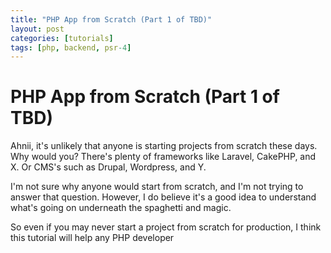 ```yaml
---
title: "PHP App from Scratch (Part 1 of TBD)"
layout: post
categories: [tutorials]
tags: [php, backend, psr-4]
---
```


# PHP App from Scratch (Part 1 of TBD)

Ahnii, it's unlikely that anyone is starting projects from scratch these days. Why would you? There's plenty of frameworks like Laravel, CakePHP, and X. Or CMS's such as Drupal, Wordpress, and Y.

I'm not sure why anyone would start from scratch, and I'm not trying to answer that question. However, I do believe it's a good idea to understand what's going on underneath the spaghetti and magic.

So even if you may never start a project from scratch for production, I think this tutorial will help any PHP developer 